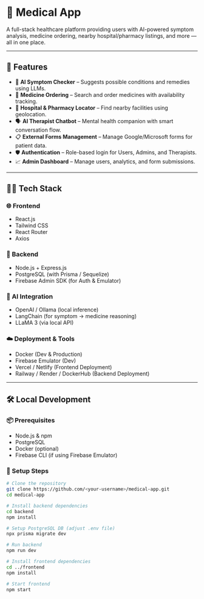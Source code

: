 # 🏥 Medical App

A full-stack healthcare platform providing users with AI-powered symptom analysis, medicine ordering, nearby hospital/pharmacy listings, and more — all in one place.

---
## 🚀 Features

- 🧠 **AI Symptom Checker** – Suggests possible conditions and remedies using LLMs.
- 💊 **Medicine Ordering** – Search and order medicines with availability tracking.
- 🏥 **Hospital & Pharmacy Locator** – Find nearby facilities using geolocation.
- 🗣️ **AI Therapist Chatbot** – Mental health companion with smart conversation flow.
- 📋 **External Forms Management** – Manage Google/Microsoft forms for patient data.
- 🛡️ **Authentication** – Role-based login for Users, Admins, and Therapists.
- 📈 **Admin Dashboard** – Manage users, analytics, and form submissions.
---
## 🧑‍💻 Tech Stack
### 🌐 Frontend
- React.js
- Tailwind CSS
- React Router
- Axios

### 🔧 Backend
- Node.js + Express.js
- PostgreSQL (with Prisma / Sequelize)
- Firebase Admin SDK (for Auth & Emulator)

### 🤖 AI Integration
- OpenAI / Ollama (local inference)
- LangChain (for symptom → medicine reasoning)
- LLaMA 3 (via local API)

### ☁️ Deployment & Tools
- Docker (Dev & Production)
- Firebase Emulator (Dev)
- Vercel / Netlify (Frontend Deployment)
- Railway / Render / DockerHub (Backend Deployment)

---

## 🛠️ Local Development

### 📦 Prerequisites
- Node.js & npm
- PostgreSQL
- Docker (optional)
- Firebase CLI (if using Firebase Emulator)

### 🧪 Setup Steps

```bash
# Clone the repository
git clone https://github.com/<your-username>/medical-app.git
cd medical-app

# Install backend dependencies
cd backend
npm install

# Setup PostgreSQL DB (adjust .env file)
npx prisma migrate dev

# Run backend
npm run dev

# Install frontend dependencies
cd ../frontend
npm install

# Start frontend
npm start

